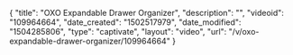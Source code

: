 {
    "title": "OXO Expandable Drawer Organizer",
    "description": "",
    "videoid": "109964664",
    "date_created": "1502517979",
    "date_modified": "1504285806",
    "type": "captivate",
    "layout": "video",
    "url": "\/v\/oxo-expandable-drawer-organizer\/109964664"
}